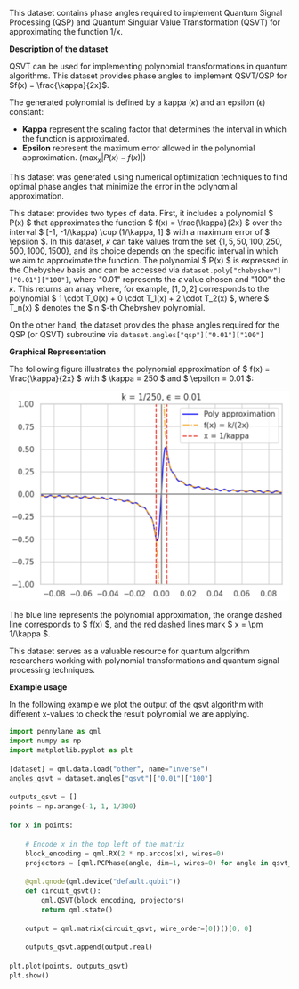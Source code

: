 This dataset contains phase angles required to implement Quantum Signal Processing (QSP) and  Quantum Singular Value Transformation (QSVT) for approximating the function 1/x.

**Description of the dataset**

QSVT can be used for implementing polynomial transformations in quantum algorithms. This dataset provides phase angles to implement QSVT/QSP for  $f(x) = \frac{\kappa}{2x}$.

The generated polynomial is defined by a kappa ($\kappa$) and an epsilon ($\epsilon$) constant:
- **Kappa** represent the scaling factor that determines the interval in which the function is approximated.
- **Epsilon** represent the maximum error allowed in the polynomial approximation. ($\max_{x}|P(x)-f(x)|$)

This dataset was generated using numerical optimization techniques to find optimal phase angles that minimize the error in the polynomial approximation.

This dataset provides two types of data. First, it includes a polynomial $ P(x) $ that approximates the function $ f(x) = \frac{\kappa}{2x} $ over the interval $ [-1, -1/\kappa) \cup (1/\kappa, 1] $ with a maximum error of $ \epsilon $. In this dataset, $\kappa$ can take values from the set $\{1, 5, 50, 100, 250, 500, 1000, 1500\}$, and its choice depends on the specific interval in which we aim to approximate the function. 
The polynomial $ P(x) $ is expressed in the Chebyshev basis and can be accessed via `dataset.poly["chebyshev"]["0.01"]["100"]`, where "0.01" represents the $\epsilon$ value chosen and "100" the $\kappa$. This returns an array where, for example, $[1, 0, 2]$ corresponds to the polynomial $ 1 \cdot T_0(x) + 0 \cdot T_1(x) + 2 \cdot T_2(x) $, where $ T_n(x) $ denotes the $ n $-th Chebyshev polynomial.


On the other hand, the dataset provides the phase angles required for the QSP (or QSVT) subroutine via  `dataset.angles["qsp"]["0.01"]["100"]`

**Graphical Representation**

The following figure illustrates the polynomial approximation of $ f(x) = \frac{\kappa}{2x} $ with $ \kappa = 250 $ and $ \epsilon = 0.01 $:

![Polynomial Approximation](imagen.png)

The blue line represents the polynomial approximation, the orange dashed line corresponds to $ f(x) $, and the red dashed lines mark $ x = \pm 1/\kappa $. 


This dataset serves as a valuable resource for quantum algorithm researchers working with polynomial transformations and quantum signal processing techniques.



**Example usage**

In the following example we plot the output of the qsvt algorithm with different x-values to check the result polynomial we are applying.

```python
import pennylane as qml
import numpy as np
import matplotlib.pyplot as plt

[dataset] = qml.data.load("other", name="inverse")
angles_qsvt = dataset.angles["qsvt"]["0.01"]["100"] 

outputs_qsvt = []
points = np.arange(-1, 1, 1/300)

for x in points:

    # Encode x in the top left of the matrix
    block_encoding = qml.RX(2 * np.arccos(x), wires=0)
    projectors = [qml.PCPhase(angle, dim=1, wires=0) for angle in qsvt_angles]

    @qml.qnode(qml.device("default.qubit"))
    def circuit_qsvt():
        qml.QSVT(block_encoding, projectors)
        return qml.state()

    output = qml.matrix(circuit_qsvt, wire_order=[0])()[0, 0]

    outputs_qsvt.append(output.real)

plt.plot(points, outputs_qsvt)
plt.show()
```
